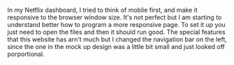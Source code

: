 In my Netflix dashboard, I tried to think of moblie first, and make it responsive to the browser window size. It's not perfect but I am starting to understand better how to program a more responsive page. To set it up you just need to open the files and then it should run good. The special features that this website has arn't much but I changed the navigation bar on the left, since the one in the mock up design was a little bit small and just looked off porportional. 